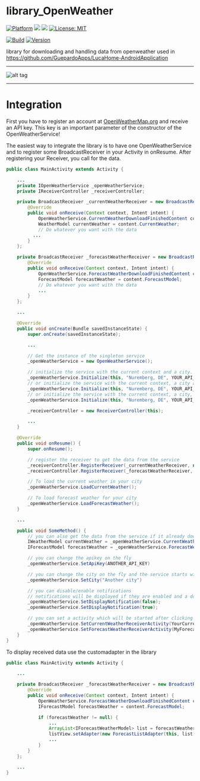 # library_OpenWeather

[![Platform](https://img.shields.io/badge/platform-Android-blue.svg)](https://www.android.com)
<a target="_blank" href="https://www.paypal.me/GuepardoApps" title="Donate using PayPal"><img src="https://img.shields.io/badge/paypal-donate-blue.svg" /></a>
<a target="_blank" href="https://android-arsenal.com/api?level=21" title="API21+"><img src="https://img.shields.io/badge/API-21+-blue.svg" /></a>
[![License: MIT](https://img.shields.io/badge/License-MIT-blue.svg)](https://opensource.org/licenses/MIT)

[![Build](https://img.shields.io/badge/build-passing-green.svg)](https://github.com/GuepardoApps/library_OpenWeather)
[![Version](https://img.shields.io/badge/version-v1.0.1.180424-blue.svg)](https://github.com/GuepardoApps/library_OpenWeather)

library for downloading and handling data from openweather
used in https://github.com/GuepardoApps/LucaHome-AndroidApplication

---

![alt tag](https://github.com/GuepardoApps/library_OpenWeather/blob/master/screenshots/example_usage.png)

---

# Integration

First you have to register an account at [OpenWeatherMap.org](http://www.openweathermap.org/) and receive an API key.
This key is an important parameter of the constructor of the OpenWeatherService!

The easiest way to integrate the library is to have one OpenWeatherService and to register some BroadcastReceiver in your Activity in onResume.
After registering your Receiver, you call for the data.

```java
public class MainActivity extends Activity {

	...
	private IOpenWeatherService _openWeatherService;
	private IReceiverController _receiverController;

	private BroadcastReceiver _currentWeatherReceiver = new BroadcastReceiver() {
		@Override
		public void onReceive(Context context, Intent intent) {
			OpenWeatherService.CurrentWeatherDownloadFinishedContent content = (OpenWeatherService.CurrentWeatherDownloadFinishedContent) intent.getSerializableExtra(OpenWeatherService.CurrentWeatherDownloadFinishedBundle);
			WeatherModel currentWeather = content.CurrentWeather;
			// Do whatever you want with the data
		  ...
		}
	};

	private BroadcastReceiver _forecastWeatherReceiver = new BroadcastReceiver() {
		@Override
		public void onReceive(Context context, Intent intent) {
			OpenWeatherService.ForecastWeatherDownloadFinishedContent content = (OpenWeatherService.ForecastWeatherDownloadFinishedContent) intent.getSerializableExtra(OpenWeatherService.ForecastWeatherDownloadFinishedBundle);
			ForecastModel forecastWeather = content.ForecastModel;
			// Do whatever you want with the data
			...
		}
	};

	...

	@Override
	public void onCreate(Bundle savedInstanceState) {
		super.onCreate(savedInstanceState);

		...

		// Get the instance of the singleton service
		_openWeatherService = new OpenWeatherService();

		// initialize the service with the current context and a city. Please replace YOUR_API_KEY with your personal key!
		_openWeatherService.Initialize(this, "Nuremberg, DE", YOUR_API_KEY);
		// or initialize the service with the current context, a city and the enable/disable for notifications, changing the launcher wallpaper and enable for automatic data reload and timeout (in ms). Please replace YOUR_API_KEY with your personal key!
		_openWeatherService.Initialize(this, "Nuremberg, DE", YOUR_API_KEY, true, true, true, true, 5 * 60 * 1000);
		// or initialize the service with the current context, a city, the enable/disable for notifications and activities which will be started after clicking on the notifications. Please replace YOUR_API_KEY with your personal key!
		_openWeatherService.Initialize(this, "Nuremberg, DE", YOUR_API_KEY, true, true, YourCurrentWeatherActiviy.class, MyForecastActiviy.class, true, true, 5 * 60 * 1000);

		_receiverController = new ReceiverController(this);

		...
	}

	@Override
	public void onResume() {
		super.onResume();

		// register the receiver to get the data from the service
		_receiverController.RegisterReceiver(_currentWeatherReceiver, new String[]{IOpenWeatherService.CurrentWeatherDownloadFinishedBroadcast});
		_receiverController.RegisterReceiver(_forecastWeatherReceiver, new String[]{IOpenWeatherService.ForecastWeatherDownloadFinishedBroadcast});

		// To load the current weather in your city
		_openWeatherService.LoadCurrentWeather();

		// To load forecast weather for your city
		_openWeatherService.LoadForecastWeather();
	}

	...

	public void SomeMethod() {
		// you can also get the data from the service if it already downloaded it
		IWeatherModel currentWeather = _openWeatherService.CurrentWeather()
		IForecastModel forecastWeather = _openWeatherService.ForecastWeather()

		// you can change the apikey on the fly
		_openWeatherService.SetApiKey(ANOTHER_API_KEY)

		// you can change the city on the fly and the service starts with the download for the city as it was set
		_openWeatherService.SetCity("Another city")

		// you can disable/enable notifications
		// notifications will be displayed if they are enabled and a download was finished
		_openWeatherService.SetDisplayNotification(false);
		_openWeatherService.SetDisplayNotification(true);

		// you can set a activity which will be started after clicking on a notifications
		_openWeatherService.SetCurrentWeatherReceiverActivity(YourCurrentWeatherActiviy.class);
		_openWeatherService.SetForecastWeatherReceiverActivity(MyForecastActiviy.class);
	}
}
```

To display received data use the customadapter in the library

```java
public class MainActivity extends Activity {

	...

	private BroadcastReceiver _forecastWeatherReceiver = new BroadcastReceiver() {
		@Override
		public void onReceive(Context context, Intent intent) {
			OpenWeatherService.ForecastWeatherDownloadFinishedContent content = (OpenWeatherService.ForecastWeatherDownloadFinishedContent) intent.getSerializableExtra(OpenWeatherService.ForecastWeatherDownloadFinishedBundle);
			IForecastModel forecastWeather = content.ForecastModel;

			if (forecastWeather != null) {
				...
				ArrayList<IForecastWeatherModel> list = forecastWeather.GetList();
				listView.setAdapter(new ForecastListAdapter(this, list));
				...
			}
		}
	};

	...
}
```
